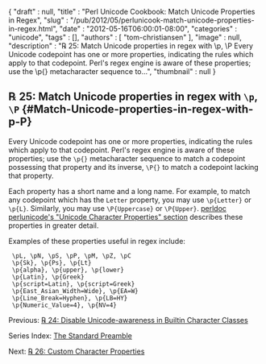 {
   "draft" : null,
   "title" : "Perl Unicode Cookbook: Match Unicode Properties in Regex",
   "slug" : "/pub/2012/05/perlunicook-match-unicode-properties-in-regex.html",
   "date" : "2012-05-16T06:00:01-08:00",
   "categories" : "unicode",
   "tags" : [],
   "authors" : [
      "tom-christiansen"
   ],
   "image" : null,
   "description" : "℞ 25: Match Unicode properties in regex with \\p, \\P Every Unicode codepoint has one or more properties, indicating the rules which apply to that codepoint. Perl's regex engine is aware of these properties; use the \\p{} metacharacter sequence to...",
   "thumbnail" : null
}





℞ 25: Match Unicode properties in regex with `\p`, `\P` {#Match-Unicode-properties-in-regex-with-p-P}
-------------------------------------------------------

Every Unicode codepoint has one or more properties, indicating the rules
which apply to that codepoint. Perl's regex engine is aware of these
properties; use the `\p{}` metacharacter sequence to match a codepoint
possessing that property and its inverse, `\P{}` to match a codepoint
lacking that property.

Each property has a short name and a long name. For example, to match
any codepoint which has the `Letter` property, you may use `\p{Letter}`
or `\p{L}`. Similarly, you may use `\P{Uppercase}` or `\P{Upper}`.
[perldoc perlunicode's "Unicode Character Properties"
section](http://perldoc.perl.org/perlunicode.html#Unicode-Character-Properties)
describes these properties in greater detail.

Examples of these properties useful in regex include:

     \pL, \pN, \pS, \pP, \pM, \pZ, \pC
     \p{Sk}, \p{Ps}, \p{Lt}
     \p{alpha}, \p{upper}, \p{lower}
     \p{Latin}, \p{Greek}
     \p{script=Latin}, \p{script=Greek}
     \p{East_Asian_Width=Wide}, \p{EA=W}
     \p{Line_Break=Hyphen}, \p{LB=HY}
     \p{Numeric_Value=4}, \p{NV=4}

Previous: [℞ 24: Disable Unicode-awareness in Builtin Character
Classes](/media/_pub_2012_05_perlunicook-match-unicode-properties-in-regex/perlunicook-disable-unicode-awareness-in-builtin-character-classes.html)

Series Index: [The Standard
Preamble](/media/_pub_2012_05_perlunicook-match-unicode-properties-in-regex/perlunicook-standard-preamble.html)

Next: [℞ 26: Custom Character
Properties](/media/_pub_2012_05_perlunicook-match-unicode-properties-in-regex/perlunicookbook-custom-character-properties.html)


